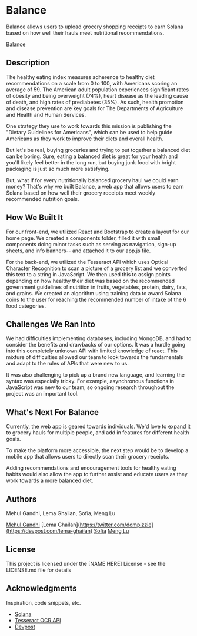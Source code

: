 # Balance

Balance allows users to upload grocery shopping receipts to earn Solana based on how well their hauls meet nutritional recommendations.

[Balance](balance.jpg?raw=true "Balance")

## Description

The healthy eating index measures adherence to healthy diet recommendations on a scale from 0 to 100, with Americans scoring an average of 59. The American adult population experiences significant rates of obesity and being overweight (74%), heart disease as the leading cause of death, and high rates of prediabetes (35%). As such, health promotion and disease prevention are key goals for The Departments of Agriculture and Health and Human Services.

One strategy they use to work towards this mission is publishing the "Dietary Guidelines for Americans", which can be used to help guide Americans as they work to improve their diets and overall health.

But let's be real, buying groceries and trying to put together a balanced diet can be boring. Sure, eating a balanced diet is great for your health and you'll likely feel better in the long run, but buying junk food with bright packaging is just so much more satisfying.

But, what if for every nutritionally balanced grocery haul we could earn money? That's why we built Balance, a web app that allows users to earn Solana based on how well their grocery receipts meet weekly recommended nutrition goals.

## How We Built It
For our front-end, we utilized React and Bootstrap to create a layout for our home page. We created a components folder, filled it with small components doing minor tasks such as serving as navigation, sign-up sheets, and info banners-- and attached it to our app.js file.

For the back-end, we utilized the Tesseract API which uses Optical Character Recognition to scan a picture of a grocery list and we converted this text to a string in JavaScript. We then used this to assign points depending on how healthy their diet was based on the recommended government guidelines of nutrition in fruits, vegetables, protein, dairy, fats, and grains. We created an algorithm using training data to award Solana coins to the user for reaching the recommended number of intake of the 6 food categories.

## Challenges We Ran Into

We had difficulties implementing databases, including MongoDB, and had to consider the benefits and drawbacks of our options. It was a hurdle going into this completely unknown API with limited knowledge of react. This mixture of difficulties allowed our team to look towards the fundamentals and adapt to the rules of APIs that were new to us.

It was also challenging to pick up a brand new language, and learning the syntax was especially tricky. For example, asynchronous functions in JavaScript was new to our team, so ongoing research throughout the project was an important tool.

## What's Next For Balance

Currently, the web app is geared towards individuals. We'd love to expand it to grocery hauls for multiple people, and add in features for different health goals.

To make the platform more accessible, the next step would be to develop a mobile app that allows users to directly scan their grocery receipts.

Adding recommendations and encouragement tools for healthy eating habits would also allow the app to further assist and educate users as they work towards a more balanced diet.

## Authors

Mehul Gandhi, Lema Ghailan, Sofia, Meng Lu

[Mehul Gandhi](https://devpost.com/Mehul-Gandhi)
[Lema Ghailan](https://twitter.com/dompizzie](https://devpost.com/lema-ghailan)
[Sofia](https://devpost.com/qwerty3690217804)
[Meng Lu](https://devpost.com/m_lu)

## License

This project is licensed under the [NAME HERE] License - see the LICENSE.md file for details

## Acknowledgments

Inspiration, code snippets, etc.
* [Solana](https://docs.solana.com/getstarted/hello-world)
* [Tesseract OCR API](hhttps://www.npmjs.com/package/node-tesseract-ocr)
* [Devpost](https://devpost.com/software/n-a-s4gwpj)
